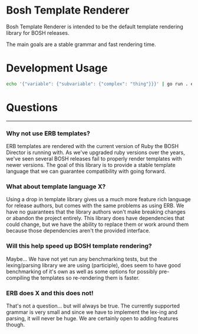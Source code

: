 # Bosh Template Renderer

Bosh Template Renderer is intended to be the default template rendering library for BOSH releases.

The main goals are a stable grammar and fast rendering time.

# Development Usage

```bash
echo '{"variable": {"subvariable": {"complex": "thing"}}}' | go run . examples/example.btl
```

# Questions

---
### Why not use ERB templates?

ERB templates are rendered with the current version of Ruby the BOSH Director is running with. As we've upgraded ruby
versions over the years, we've seen several BOSH releases fail to properly render templates with newer versions.
The goal of this library is to provide a stable template language that we can guarantee compatibility with going forward.

### What about template language X?

Using a drop in template library gives us a much more feature rich language for release authors, but comes with the
same problems as using ERB. We have no guarantees that the library authors won't make breaking changes or abandon
the project entirely. This library does have dependencies that could change, but we have the ability to replace them
or work around them because those dependencies aren't the provided interface.

### Will this help speed up BOSH template rendering?

Maybe... We have not yet run any benchmarking tests, but the lexing/parsing library we are using (participle), does seem
to have good benchmarking of it's own as well as some options for possibly pre-compiling the templates so re-rendering
them is faster.

### ERB does X and this does not!

That's not a question... but will always be true. The currently supported grammar is very small and since we have to
implement the lex-ing and parsing, it will never be huge. We are certainly open to adding features though.
